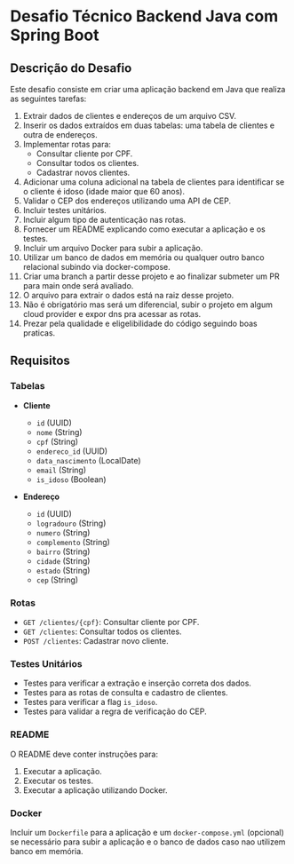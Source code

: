 # Desafio Técnico Backend Java com Spring Boot

## Descrição do Desafio

Este desafio consiste em criar uma aplicação backend em Java que realiza as seguintes tarefas:

1. Extrair dados de clientes e endereços de um arquivo CSV.
2. Inserir os dados extraídos em duas tabelas: uma tabela de clientes e outra de endereços.
3. Implementar rotas para:
   - Consultar cliente por CPF.
   - Consultar todos os clientes.
   - Cadastrar novos clientes.
4. Adicionar uma coluna adicional na tabela de clientes para identificar se o cliente é idoso (idade maior que 60 anos).
5. Validar o CEP dos endereços utilizando uma API de CEP.
6. Incluir testes unitários.
7. Incluir algum tipo de autenticação nas rotas.
8. Fornecer um README explicando como executar a aplicação e os testes.
9. Incluir um arquivo Docker para subir a aplicação.
10. Utilizar um banco de dados em memória ou qualquer outro banco relacional subindo via docker-compose.
11. Criar uma branch a partir desse projeto e ao finalizar submeter um PR para main onde será avaliado.
12. O arquivo para extrair o dados está na raiz desse projeto.
13. Não é obrigatório mas será um diferencial, subir o projeto em algum cloud provider e expor dns pra acessar as rotas.
14. Prezar pela qualidade  e eligelibilidade do código seguindo boas praticas.

## Requisitos

### Tabelas

- **Cliente**
  - `id` (UUID)
  - `nome` (String)
  - `cpf` (String)
  - `endereco_id` (UUID)
  - `data_nascimento` (LocalDate)
  - `email` (String)
  - `is_idoso` (Boolean)

- **Endereço**
  - `id` (UUID)
  - `logradouro` (String)
  - `numero` (String)
  - `complemento` (String)
  - `bairro` (String)
  - `cidade` (String)
  - `estado` (String)
  - `cep` (String)

### Rotas

- `GET /clientes/{cpf}`: Consultar cliente por CPF.
- `GET /clientes`: Consultar todos os clientes.
- `POST /clientes`: Cadastrar novo cliente.

### Testes Unitários

- Testes para verificar a extração e inserção correta dos dados.
- Testes para as rotas de consulta e cadastro de clientes.
- Testes para verificar a flag `is_idoso`.
- Testes para validar a regra de verificação do CEP.

### README

O README deve conter instruções para:

1. Executar a aplicação.
2. Executar os testes.
3. Executar a aplicação utilizando Docker.

### Docker

Incluir um `Dockerfile` para a aplicação e um `docker-compose.yml` (opcional) se necessário para subir a aplicação e o banco de dados caso nao utilizem banco em memória.

